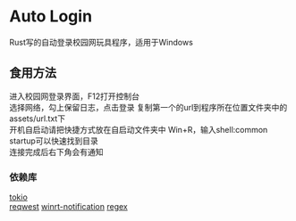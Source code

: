 # Auto Login
Rust写的自动登录校园网玩具程序，适用于Windows  

## 食用方法
进入校园网登录界面，F12打开控制台  
选择网络，勾上保留日志，点击登录
复制第一个的url到程序所在位置文件夹中的assets/url.txt下  
开机自启动请把快捷方式放在自启动文件夹中
Win+R，输入shell:common startup可以快速找到目录  
连接完成后右下角会有通知

### 依赖库
[tokio](https://github.com/tokio-rs/tokio)  
[reqwest](https://github.com/seanmonstar/reqwest)
[winrt-notification](https://github.com/allenbenz/winrt-notification)
[regex](https://github.com/rust-lang/regex)